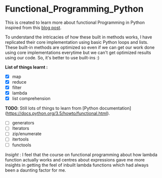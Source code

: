 # Functional_Programming_Python
This is created to learn more about functional Programming in Python inspired from 
this [blog post](http://www.bogotobogo.com/python/python_fncs_map_filter_reduce.php).

To understand the intricacies of how these built in methods works, I have replicated their core implementation
using basic Python loops and lists. These built-in methods are optimized so even if we can get our work done using
core implementations everytime but we can't get optimized results using our code. So, it's better to use built-ins :)

**List of things learnt :**
- [x] map
- [x] reduce
- [x] filter
- [x] lambda
- [x] list comprehension

**TODO**:
Still lots of things to learn from [Python documentation] (https://docs.python.org/3.5/howto/functional.html).
- [ ] generators
- [ ] Iterators
- [ ] zip/enumerate
- [ ] itertools
- [ ] functools

*Insight* : I feel that the course on functional programming about how lambda function actually works and centres about expressions gave me more insights in getting the feel of inbuilt lambda functions which had always been a daunting factor for me.

